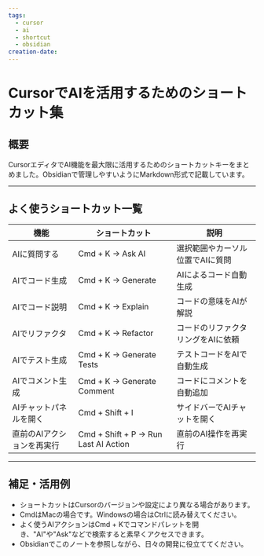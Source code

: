 ```yaml
---
tags:
  - cursor
  - ai
  - shortcut
  - obsidian
creation-date:
---
```

# CursorでAIを活用するためのショートカット集

## 概要
CursorエディタでAI機能を最大限に活用するためのショートカットキーをまとめました。Obsidianで管理しやすいようにMarkdown形式で記載しています。

---

## よく使うショートカット一覧

| 機能                     | ショートカット             | 説明                         |
|--------------------------|----------------------------|------------------------------|
| AIに質問する             | Cmd + K → Ask AI           | 選択範囲やカーソル位置でAIに質問 |
| AIでコード生成           | Cmd + K → Generate         | AIによるコード自動生成         |
| AIでコード説明           | Cmd + K → Explain          | コードの意味をAIが解説         |
| AIでリファクタ            | Cmd + K → Refactor         | コードのリファクタリングをAIに依頼 |
| AIでテスト生成           | Cmd + K → Generate Tests   | テストコードをAIで自動生成      |
| AIでコメント生成         | Cmd + K → Generate Comment | コードにコメントを自動追加      |
| AIチャットパネルを開く    | Cmd + Shift + I            | サイドバーでAIチャットを開く     |
| 直前のAIアクションを再実行 | Cmd + Shift + P → Run Last AI Action | 直前のAI操作を再実行         |

---

## 補足・活用例
- ショートカットはCursorのバージョンや設定により異なる場合があります。
- CmdはMacの場合です。Windowsの場合はCtrlに読み替えてください。
- よく使うAIアクションはCmd + Kでコマンドパレットを開き、"AI"や"Ask"などで検索すると素早くアクセスできます。
- Obsidianでこのノートを参照しながら、日々の開発に役立ててください。 